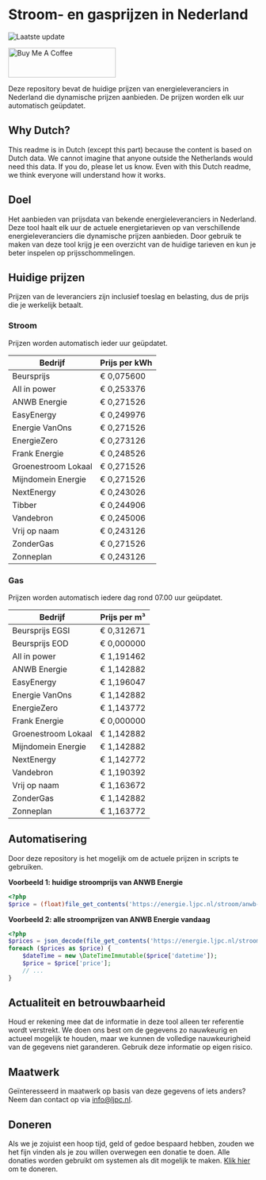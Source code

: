 # Stroom- en gasprijzen in Nederland

![Laatste update](https://img.shields.io/badge/laatste%20update-2024--05--07%2016%3A00%20CET-brightgreen)

<a href="https://www.buymeacoffee.com/Lars-" target="_blank"><img src="https://cdn.buymeacoffee.com/buttons/v2/default-orange.png" alt="Buy Me A Coffee" height="60" style="height: 60px !important;width: 217px !important;" ></a>

Deze repository bevat de huidige prijzen van energieleveranciers in Nederland die dynamische prijzen aanbieden. De prijzen worden elk uur automatisch geüpdatet.

## Why Dutch?

This readme is in Dutch (except this part) because the content is based on Dutch data. We cannot imagine that anyone outside the Netherlands would need this data. If you do, please let us know. Even with this Dutch readme, we think
everyone will understand how it works.

## Doel

Het aanbieden van prijsdata van bekende energieleveranciers in Nederland. Deze tool haalt elk uur de actuele energietarieven op van verschillende energieleveranciers die dynamische prijzen aanbieden. Door gebruik te maken van deze tool
krijg je een overzicht van de huidige tarieven en kun je beter inspelen op prijsschommelingen.

## Huidige prijzen

Prijzen van de leveranciers zijn inclusief toeslag en belasting, dus de prijs die je werkelijk betaalt.

### Stroom

Prijzen worden automatisch ieder uur geüpdatet.

 Bedrijf | Prijs per kWh 
---------|---------------
Beursprijs | € 0,075600
All in power | € 0,253376
ANWB Energie | € 0,271526
EasyEnergy | € 0,249976
Energie VanOns | € 0,271526
EnergieZero | € 0,273126
Frank Energie | € 0,248526
Groenestroom Lokaal | € 0,271526
Mijndomein Energie | € 0,271526
NextEnergy | € 0,243026
Tibber | € 0,244906
Vandebron | € 0,245006
Vrij op naam | € 0,243126
ZonderGas | € 0,271526
Zonneplan | € 0,243126


### Gas

Prijzen worden automatisch iedere dag rond 07.00 uur geüpdatet.

 Bedrijf | Prijs per m³ 
---------|--------------
Beursprijs EGSI | € 0,312671
Beursprijs EOD | € 0,000000
All in power | € 1,191462
ANWB Energie | € 1,142882
EasyEnergy | € 1,196047
Energie VanOns | € 1,142882
EnergieZero | € 1,143772
Frank Energie | € 0,000000
Groenestroom Lokaal | € 1,142882
Mijndomein Energie | € 1,142882
NextEnergy | € 1,142772
Vandebron | € 1,190392
Vrij op naam | € 1,163672
ZonderGas | € 1,142882
Zonneplan | € 1,163772


## Automatisering

Door deze repository is het mogelijk om de actuele prijzen in scripts te gebruiken.

**Voorbeeld 1: huidige stroomprijs van ANWB Energie**

```php
<?php
$price = (float)file_get_contents('https://energie.ljpc.nl/stroom/anwb-energie-nu.txt');

```

**Voorbeeld 2: alle stroomprijzen van ANWB Energie vandaag**

```php
<?php
$prices = json_decode(file_get_contents('https://energie.ljpc.nl/stroom/all-in-power-vandaag.json'),true);
foreach ($prices as $price) {
    $dateTime = new \DateTimeImmutable($price['datetime']);
    $price = $price['price'];
    // ...
}
```

## Actualiteit en betrouwbaarheid

Houd er rekening mee dat de informatie in deze tool alleen ter referentie wordt verstrekt. We doen ons best om de gegevens zo nauwkeurig en actueel mogelijk te houden, maar we kunnen de volledige nauwkeurigheid van de gegevens niet
garanderen. Gebruik deze informatie op eigen risico.

## Maatwerk

Geïnteresseerd in maatwerk op basis van deze gegevens of iets anders? Neem dan contact op
via [info@ljpc.nl](mailto:info@ljpc.nl?subject=Energie%20prijzen).

## Doneren

Als we je zojuist een hoop tijd, geld of gedoe bespaard hebben, zouden we het fijn vinden als je zou willen overwegen een
donatie te doen. Alle donaties worden gebruikt om systemen als dit mogelijk te
maken. [Klik hier](https://www.buymeacoffee.com/Lars-) om te doneren.
